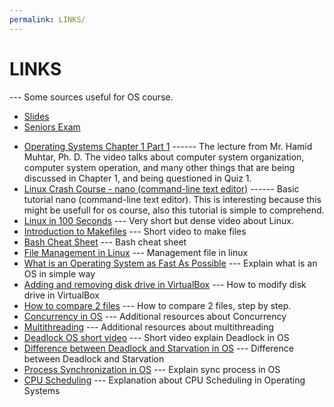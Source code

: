 ```yaml
---
permalink: LINKS/
---
```


# LINKS
--- Some sources useful for OS course.
- [Slides](https://codex.cs.yale.edu/avi/os-book/OS10/slide-dir/)
- [Seniors Exam](https://rms46.vlsm.org/2/183.pdf)

* [Operating Systems Chapter 1 Part 1](https://youtu.be/Z6w6JowO5Fw?si=QZyJH8K5oN9EY3vo) ------ The lecture from Mr. Hamid Muhtar, Ph. D. The video talks about computer system organization, computer system operation, and many other things that are being discussed in Chapter 1, and being questioned in Quiz 1.
* [Linux Crash Course - nano (command-line text editor)](https://youtu.be/DLeATFgGM-A?si=H9MyI6jU5_xhYu7H) ------ Basic tutorial nano (command-line text editor). This is interesting because this might be usefull for os course, also this tutorial is simple to comprehend.
* [Linux in 100 Seconds](https://www.youtube.com/watch?v=rrB13utjYV4) --- Very short but dense video about Linux.
* [Introduction to Makefiles](https://www.youtube.com/watch?v=_r7i5X0rXJk&ab_channel=PaulProgramming) --- Short video to make files
* [Bash Cheat Sheet](https://github.com/RehanSaeed/Bash-Cheat-Sheet) --- Bash cheat sheet
* [File Management in Linux](https://www.geeksforgeeks.org/file-management-in-linux/) --- Management file in linux
* [What is an Operating System as Fast As Possible](https://www.youtube.com/watch?v=pVzRTmdd9j0) --- Explain what is an OS in simple way
* [Adding and removing disk drive in VirtualBox](https://progmar.net.pl/en/knowledge-base/virtualbox-adding-removing-disk-drive) --- How to modify disk drive in VirtualBox
* [How to compare 2 files](https://www.geeksforgeeks.org/diff-command-linux-examples/) --- How to compare 2 files, step by step.
* [Concurrency in OS](https://www.geeksforgeeks.org/concurrency-in-operating-system/) --- Additional resources about Concurrency
* [Multithreading](https://unstop.com/blog/multithreading-in-os) --- Additional resources about multithreading
* [Deadlock OS short video](https://www.youtube.com/watch?v=onkWXaXAgbY) --- Short video explain Deadlock in OS
* [Difference between Deadlock and Starvation in OS](https://www.geeksforgeeks.org/difference-between-deadlock-and-starvation-in-os/) --- Difference between Deadlock and Starvation
* [Process Synchronization in OS](https://www.javatpoint.com/os-process-synchronization-introduction) --- Explain sync process in OS
* [CPU Scheduling](https://www.geeksforgeeks.org/cpu-scheduling-in-operating-systems/?ref=lbp) --- Explanation about CPU Scheduling in Operating Systems
